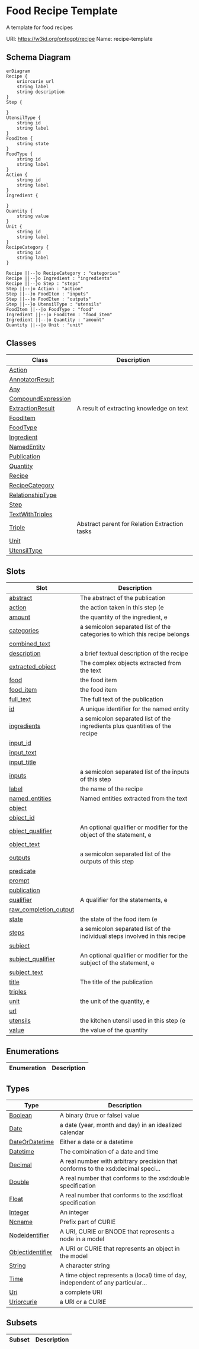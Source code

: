 # Food Recipe Template

A template for food recipes

URI: https://w3id.org/ontogpt/recipe
Name: recipe-template



## Schema Diagram

```mermaid
erDiagram
Recipe {
    uriorcurie url  
    string label  
    string description  
}
Step {

}
UtensilType {
    string id  
    string label  
}
FoodItem {
    string state  
}
FoodType {
    string id  
    string label  
}
Action {
    string id  
    string label  
}
Ingredient {

}
Quantity {
    string value  
}
Unit {
    string id  
    string label  
}
RecipeCategory {
    string id  
    string label  
}

Recipe ||--}o RecipeCategory : "categories"
Recipe ||--}o Ingredient : "ingredients"
Recipe ||--}o Step : "steps"
Step ||--|o Action : "action"
Step ||--}o FoodItem : "inputs"
Step ||--}o FoodItem : "outputs"
Step ||--}o UtensilType : "utensils"
FoodItem ||--|o FoodType : "food"
Ingredient ||--|o FoodItem : "food_item"
Ingredient ||--|o Quantity : "amount"
Quantity ||--|o Unit : "unit"

```


## Classes

| Class | Description |
| --- | --- |
| [Action](Action.md) |  |
| [AnnotatorResult](AnnotatorResult.md) |  |
| [Any](Any.md) |  |
| [CompoundExpression](CompoundExpression.md) |  |
| [ExtractionResult](ExtractionResult.md) | A result of extracting knowledge on text |
| [FoodItem](FoodItem.md) |  |
| [FoodType](FoodType.md) |  |
| [Ingredient](Ingredient.md) |  |
| [NamedEntity](NamedEntity.md) |  |
| [Publication](Publication.md) |  |
| [Quantity](Quantity.md) |  |
| [Recipe](Recipe.md) |  |
| [RecipeCategory](RecipeCategory.md) |  |
| [RelationshipType](RelationshipType.md) |  |
| [Step](Step.md) |  |
| [TextWithTriples](TextWithTriples.md) |  |
| [Triple](Triple.md) | Abstract parent for Relation Extraction tasks |
| [Unit](Unit.md) |  |
| [UtensilType](UtensilType.md) |  |


## Slots

| Slot | Description |
| --- | --- |
| [abstract](abstract.md) | The abstract of the publication |
| [action](action.md) | the action taken in this step (e |
| [amount](amount.md) | the quantity of the ingredient, e |
| [categories](categories.md) | a semicolon separated list of the categories to which this recipe belongs |
| [combined_text](combined_text.md) |  |
| [description](description.md) | a brief textual description of the recipe |
| [extracted_object](extracted_object.md) | The complex objects extracted from the text |
| [food](food.md) | the food item |
| [food_item](food_item.md) | the food item |
| [full_text](full_text.md) | The full text of the publication |
| [id](id.md) | A unique identifier for the named entity |
| [ingredients](ingredients.md) | a semicolon separated list of the ingredients plus quantities of the recipe |
| [input_id](input_id.md) |  |
| [input_text](input_text.md) |  |
| [input_title](input_title.md) |  |
| [inputs](inputs.md) | a semicolon separated list of the inputs of this step |
| [label](label.md) | the name of the recipe |
| [named_entities](named_entities.md) | Named entities extracted from the text |
| [object](object.md) |  |
| [object_id](object_id.md) |  |
| [object_qualifier](object_qualifier.md) | An optional qualifier or modifier for the object of the statement, e |
| [object_text](object_text.md) |  |
| [outputs](outputs.md) | a semicolon separated list of the outputs of this step |
| [predicate](predicate.md) |  |
| [prompt](prompt.md) |  |
| [publication](publication.md) |  |
| [qualifier](qualifier.md) | A qualifier for the statements, e |
| [raw_completion_output](raw_completion_output.md) |  |
| [state](state.md) | the state of the food item (e |
| [steps](steps.md) | a semicolon separated list of the individual steps involved in this recipe |
| [subject](subject.md) |  |
| [subject_qualifier](subject_qualifier.md) | An optional qualifier or modifier for the subject of the statement, e |
| [subject_text](subject_text.md) |  |
| [title](title.md) | The title of the publication |
| [triples](triples.md) |  |
| [unit](unit.md) | the unit of the quantity, e |
| [url](url.md) |  |
| [utensils](utensils.md) | the kitchen utensil used in this step (e |
| [value](value.md) | the value of the quantity |


## Enumerations

| Enumeration | Description |
| --- | --- |


## Types

| Type | Description |
| --- | --- |
| [Boolean](Boolean.md) | A binary (true or false) value |
| [Date](Date.md) | a date (year, month and day) in an idealized calendar |
| [DateOrDatetime](DateOrDatetime.md) | Either a date or a datetime |
| [Datetime](Datetime.md) | The combination of a date and time |
| [Decimal](Decimal.md) | A real number with arbitrary precision that conforms to the xsd:decimal speci... |
| [Double](Double.md) | A real number that conforms to the xsd:double specification |
| [Float](Float.md) | A real number that conforms to the xsd:float specification |
| [Integer](Integer.md) | An integer |
| [Ncname](Ncname.md) | Prefix part of CURIE |
| [Nodeidentifier](Nodeidentifier.md) | A URI, CURIE or BNODE that represents a node in a model |
| [Objectidentifier](Objectidentifier.md) | A URI or CURIE that represents an object in the model |
| [String](String.md) | A character string |
| [Time](Time.md) | A time object represents a (local) time of day, independent of any particular... |
| [Uri](Uri.md) | a complete URI |
| [Uriorcurie](Uriorcurie.md) | a URI or a CURIE |


## Subsets

| Subset | Description |
| --- | --- |
